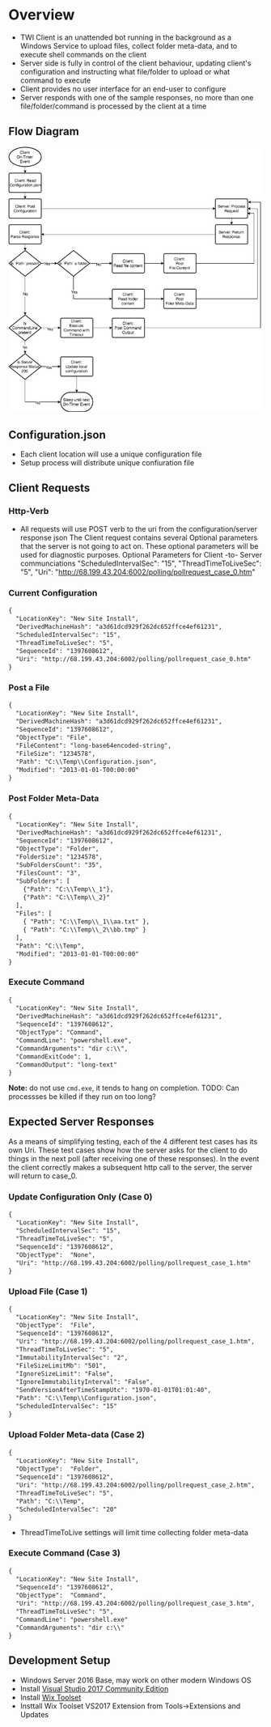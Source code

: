 # Overview

* TWI Client is an unattended bot running in the background as a Windows Service to upload files, collect folder meta-data, and to execute shell commands on the client
* Server side is fully in control of the client behaviour, updating client's configuration and instructing what file/folder to upload or what command to execute 
* Client provides no user interface for an end-user to configure
* Server responds with one of the sample responses, no more than one file/folder/command is processed by the client at a time

## Flow Diagram

![](./media/Flow.jpg)

## Configuration.json

* Each client location will use a unique configuration file
* Setup process will distribute unique confiuration file

## Client Requests

### Http-Verb

* All requests will use POST verb to the uri from the configuration/server response json
The Client request contains several Optional parameters that the server is
not going to act on.  These optional parameters will be used for diagnostic purposes.
Optional Parameters for Client -to- Server communciations
  "ScheduledIntervalSec": "15",
  "ThreadTimeToLiveSec": "5",
  "Uri": "http://68.199.43.204:6002/polling/pollrequest_case_0.htm"



### Current Configuration

```
{
  "LocationKey": "New Site Install",
  "DerivedMachineHash": "a3d61dcd929f262dc652ffce4ef61231",
  "ScheduledIntervalSec": "15",
  "ThreadTimeToLiveSec": "5",
  "SequenceId": "1397608612",
  "Uri": "http://68.199.43.204:6002/polling/pollrequest_case_0.htm"
}
```

### Post a File

```
{
  "LocationKey": "New Site Install",
  "DerivedMachineHash": "a3d61dcd929f262dc652ffce4ef61231",
  "SequenceId": "1397608612",
  "ObjectType": "File",
  "FileContent": "long-base64encoded-string",
  "FileSize": "1234578",
  "Path": "C:\\Temp\\Configuration.json",
  "Modified": "2013-01-01-T00:00:00"
}
```

### Post Folder Meta-Data

```
{
  "LocationKey": "New Site Install",
  "DerivedMachineHash": "a3d61dcd929f262dc652ffce4ef61231",
  "SequenceId": "1397608612",
  "ObjectType": "Folder",
  "FolderSize": "1234578",
  "SubFoldersCount": "35",
  "FilesCount": "3",
  "SubFolders": [
    {"Path": "C:\\Temp\\_1"},
    {"Path": "C:\\Temp\\_2}"
  ],
  "Files": [
    { "Path": "C:\\Temp\\_1\\aa.txt" },
    { "Path": "C:\\Temp\\_2\\bb.tmp" }
  ],
  "Path": "C:\\Temp",
  "Modified": "2013-01-01-T00:00:00"
}
```

### Execute Command

```
{
  "LocationKey": "New Site Install",
  "DerivedMachineHash": "a3d61dcd929f262dc652ffce4ef61231",
  "SequenceId": "1397608612",
  "ObjectType": "Command",
  "CommandLine": "powershell.exe",
  "CommandArguments": "dir c:\\",
  "CommandExitCode": 1,
  "CommandOutput": "long-text"
}
```

**Note:** do not use `cmd.exe`, it tends to hang on completion.
TODO:  Can processses be killed if they run on too long?

## Expected Server Responses
As a means of simplifying testing,  each of the 4 different test cases has its own Uri.
These test cases show how the server asks for the client to do things in the
next poll (after receiving one of these responses).
In the event the client correctly makes a subsequent http call to the server,
the server will return to case_0.

### Update Configuration Only (Case 0)

```
{
  "LocationKey": "New Site Install",
  "ScheduledIntervalSec": "15",
  "ThreadTimeToLiveSec": "5",
  "SequenceId": "1397608612",
  "ObjectType":  "None",
  "Uri": "http://68.199.43.204:6002/polling/pollrequest_case_1.htm"
}
```

### Upload File  (Case 1)

```
{
  "LocationKey": "New Site Install",
  "ObjectType":  "File",
  "SequenceId": "1397608612",
  "Uri": "http://68.199.43.204:6002/polling/pollrequest_case_1.htm",
  "ThreadTimeToLiveSec": "5",
  "ImmutabilityIntervalSec": "2",
  "FileSizeLimitMb": "501",
  "IgnoreSizeLimit": "False",
  "IgnoreImmutabilityInterval": "False",
  "SendVersionAfterTimeStampUtc": "1970-01-01T01:01:40",
  "Path": "C:\\Temp\\Configuration.json",
  "ScheduledIntervalSec": "15"
}
```

### Upload Folder Meta-data  (Case 2)

```
{
  "LocationKey": "New Site Install",
  "ObjectType":  "Folder",
  "SequenceId": "1397608612",
  "Uri": "http://68.199.43.204:6002/polling/pollrequest_case_2.htm",
  "ThreadTimeToLiveSec": "5",
  "Path": "C:\\Temp",
  "ScheduledIntervalSec": "20"
}
```
* ThreadTimeToLive settings will limit time collecting folder meta-data

### Execute Command  (Case 3)
```
{
  "LocationKey": "New Site Install",
  "SequenceId": "1397608612",
  "ObjectType":  "Command",
  "Uri": "http://68.199.43.204:6002/polling/pollrequest_case_3.htm",
  "ThreadTimeToLiveSec": "5",
  "CommandLine": "powershell.exe"
  "CommandArguments": "dir c:\\"
}
```

## Development Setup

* Windows Server 2016 Base, may work on other modern Windows OS
* Install [Visual Studio 2017 Community Edition](https://visualstudio.microsoft.com/downloads/)
* Install [Wix Toolset](http://wixtoolset.org/releases/)
* Insttall Wix Toolset VS2017 Extension from Tools->Extensions and Updates
